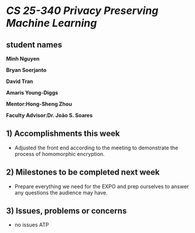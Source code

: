 # *CS 25-340 Privacy Preserving Machine Learning*

## student names
**Minh Nguyen**

**Bryan Soerjanto** 

**David Tran**

**Amaris Young-Diggs**

**Mentor:Hong-Sheng Zhou**

**Faculty Advisor:Dr. João S. Soares**

## 1) Accomplishments this week ##
   - Adjusted the front end according to the meeting to demonstrate the process of homomorphic encryption.

## 2) Milestones to be completed next week ##
   - Prepare everything we need for the EXPO and prep ourselves to answer any questions the audience may have.
## 3) Issues, problems or concerns ##
   - no issues ATP
   
